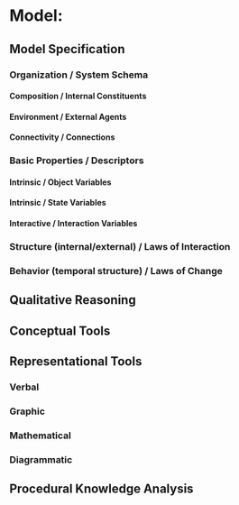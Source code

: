 # Model: 

## Model Specification

### Organization / System Schema

#### Composition / Internal Constituents

#### Environment / External Agents

#### Connectivity / Connections

### Basic Properties / Descriptors

#### Intrinsic / Object Variables

#### Intrinsic / State Variables

#### Interactive / Interaction Variables

### Structure (internal/external) / Laws of Interaction

### Behavior (temporal structure) / Laws of Change

## Qualitative Reasoning

## Conceptual Tools

## Representational Tools

### Verbal

### Graphic

### Mathematical

### Diagrammatic

## Procedural Knowledge Analysis

